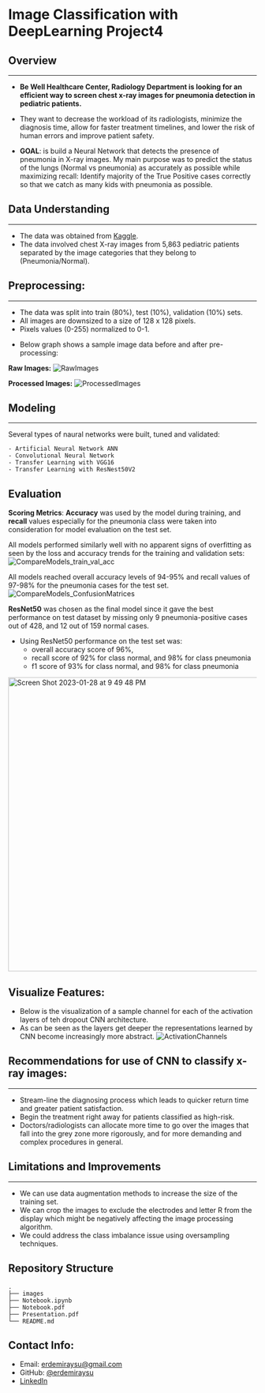# Image Classification with DeepLearning Project4

## Overview
***
- **Be Well Healthcare Center, Radiology Department is looking for an efficient way to screen chest x-ray images for pneumonia detection in pediatric patients.**

- They want to decrease the workload of its radiologists, minimize the diagnosis time, allow for faster treatment timelines, and lower the risk of human errors and improve patient safety.

- **GOAL**: is build a Neural Network that detects the presence of pneumonia in X-ray images. My main purpose was to  predict the status of the lungs (Normal vs pneumonia) as accurately as possible while maximizing recall: Identify majority of the True Positive cases correctly so that we catch as many kids with pneumonia as possible. 

## Data Understanding
***
* The data was obtained from [Kaggle](https://www.kaggle.com/datasets/paultimothymooney/chest-xray-pneumonia/). 
* The data involved chest X-ray images from 5,863 pediatric patients separated by the image categories that they belong to (Pneumonia/Normal). 

## Preprocessing:
***
- The data was split into train (80%), test (10%), validation (10%) sets.
- All images are downsized to a size of 128 x 128 pixels.
- Pixels values (0-255) normalized to 0-1.

* Below graph shows a sample image data before and after pre-processing:

**Raw Images:**
![RawImages](https://user-images.githubusercontent.com/61121277/214430135-ec55af63-9ae7-47b0-b4bb-90feefec8e56.png)

**Processed Images:**
![ProcessedImages](https://user-images.githubusercontent.com/61121277/214377441-b4529e73-7e39-453f-b3cd-0cfbb4120e46.png)

## Modeling
***
Several types of naural networks were built, tuned and validated:

    - Artificial Neural Network ANN 
    - Convolutional Neural Network 
    - Transfer Learning with VGG16
    - Transfer Learning with ResNest50V2

## Evaluation
**Scoring Metrics**: **Accuracy** was used by the model during training, and **recall** values especially for the pneumonia class were taken into consideration for model evaluation on the test set. 

All models performed similarly well with no apparent signs of overfitting as seen by the loss and accuracy trends for the training and validation sets:
![CompareModels_train_val_acc](https://user-images.githubusercontent.com/61121277/215303767-e5d89de7-0ad2-4db6-acf7-3c55b44241bb.png)

All models reached overall accuracy levels of 94-95% and recall values of 97-98% for the pneumonia cases for the test set.
![CompareModels_ConfusionMatrices](https://user-images.githubusercontent.com/61121277/215303772-c702e469-89d5-49cb-a0b1-b506b7be6123.png)

**ResNet50** was chosen as the final model since it gave the best performance on test dataset by missing only 9 pneumonia-positive cases out of 428, and 12 out of 159 normal cases. 

* Using ResNet50 performance on the test set was:
    - overall accuracy score of 96%, 
    - recall score of 92% for class normal, and 98% for class pneumonia 
    - f1 score of 93% for class normal, and 98% for class pneumonia
<img width="596" alt="Screen Shot 2023-01-28 at 9 49 48 PM" src="https://user-images.githubusercontent.com/61121277/215303833-62f4a8da-9ac0-4e3c-9c63-4d34c60a9b54.png">

## Visualize Features:
* Below is the visualization of a sample channel for each of the activation layers of teh dropout CNN architecture. 
* As can be seen as the layers get deeper the representations learned by CNN become increasingly more abstract. 
![ActivationChannels](https://user-images.githubusercontent.com/61121277/215303865-1430d6c7-720d-4a60-9f36-695ff866ea98.png)

## Recommendations for use of CNN to classify x-ray images:
***
* Stream-line the diagnosing process which leads to quicker return time and greater patient satisfaction.
* Begin the treatment right away for patients classified as high-risk.
* Doctors/radiologists can allocate more time to go over the images that fall into the grey zone more rigorously, and for more demanding and complex procedures in general.

## Limitations and Improvements
***
* We can use data augmentation methods to increase the size of the training set. 
* We can crop the images to exclude the electrodes and letter R from the display which might be negatively affecting the image processing algorithm.
* We could address the class imbalance issue using oversampling techniques.

## Repository Structure
    .
    ├── images 
    ├── Notebook.ipynb     
    ├── Notebook.pdf 
    ├── Presentation.pdf                                             
    └── README.md   

## Contact Info:
* Email: erdemiraysu@gmail.com
* GitHub: [@erdemiraysu](https://github.com/erdemiraysu/)
* [LinkedIn](https://www.linkedin.com/in/aysuerdemir)
